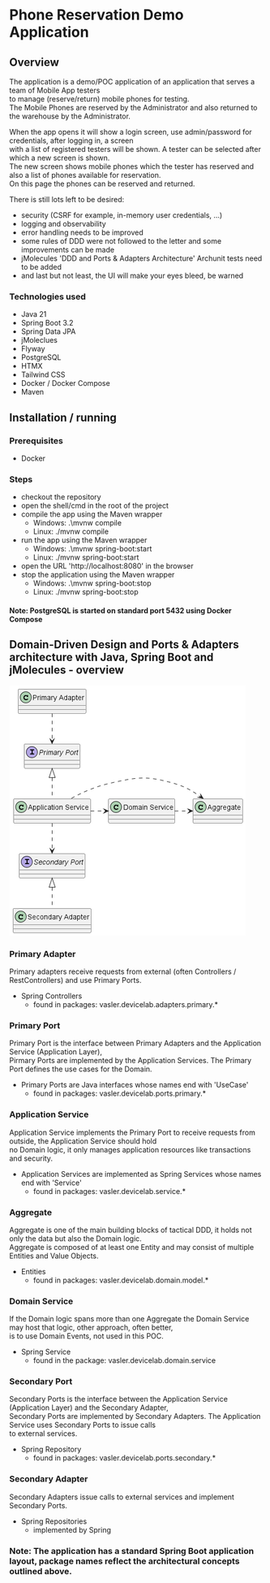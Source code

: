 # Phone Reservation Demo Application
## Overview
The application is a demo/POC application of an application that serves a team of Mobile App testers\
to manage (reserve/return) mobile phones for testing.\
The Mobile Phones are reserved by the Administrator and also returned to the warehouse by the Administrator.

When the app opens it will show a login screen, use admin/password for credentials, after logging in, a screen\
with a list of registered testers will be shown. A tester can be selected after which a new screen is shown.\
The new screen shows mobile phones which the tester has reserved and also a list of phones available for reservation.\
On this page the phones can be reserved and returned.

There is still lots left to be desired:
- security (CSRF for example, in-memory user credentials, ...)
- logging and observability
- error handling needs to be improved
- some rules of DDD were not followed to the letter and some improvements can be made
- jMolecules 'DDD and Ports & Adapters Architecture' Archunit tests need to be added
- and last but not least, the UI will make your eyes bleed, be warned

### Technologies used
- Java 21
- Spring Boot 3.2
- Spring Data JPA
- jMoleclues
- Flyway
- PostgreSQL
- HTMX
- Tailwind CSS
- Docker / Docker Compose
- Maven

## Installation / running
### Prerequisites
- Docker

### Steps
- checkout the repository
- open the shell/cmd in the root of the project
- compile the app using the Maven wrapper
  - Windows: .\mvnw compile
  - Linux: ./mvnw compile
- run the app using the Maven wrapper
  - Windows: .\mvnw spring-boot:start
  - Linux: ./mvnw spring-boot:start
- open the URL 'http://localhost:8080' in the browser
- stop the application using the Maven wrapper
  - Windows: .\mvnw spring-boot:stop
  - Linux: ./mvnw spring-boot:stop
#### Note: PostgreSQL is started on standard port 5432 using Docker Compose

## Domain-Driven Design and Ports & Adapters architecture with Java, Spring Boot and jMolecules - overview

![](docs/hexa.png "Ports and Adapters architecture")

### Primary Adapter
Primary adapters receive requests from external (often Controllers / RestControllers) and use Primary Ports.
- Spring Controllers
    - found in packages: vasler.devicelab.adapters.primary.*

### Primary Port
Primary Port is the interface between Primary Adapters and the Application Service (Application Layer),\
Pirmary Ports are implemented by the Application Services. The Primary Port defines the use cases for the Domain.
- Primary Ports are Java interfaces whose names end with 'UseCase'
  - found in packages: vasler.devicelab.ports.primary.*

### Application Service
Application Service implements the Primary Port to receive requests from outside, the Application Service should hold\
no Domain logic, it only manages application resources like transactions and security.
- Application Services are implemented as Spring Services whose names end with 'Service'
  - found in packages: vasler.devicelab.service.*

### Aggregate
Aggregate is one of the main building blocks of tactical DDD, it holds not only the data but also the Domain logic.\
Aggregate is composed of at least one Entity and may consist of multiple Entities and Value Objects.
- Entities
  - found in packages: vasler.devicelab.domain.model.*

### Domain Service
If the Domain logic spans more than one Aggregate the Domain Service may host that logic, other approach, often better,\
is to use Domain Events, not used in this POC.
- Spring Service
  - found in the package: vasler.devicelab.domain.service

### Secondary Port
Secondary Ports is the interface between the Application Service (Application Layer) and the Secondary Adapter,\
Secondary Ports are implemented by Secondary Adapters. The Application Service uses Secondary Ports to issue calls\
to external services.
- Spring Repository
    - found in packages: vasler.devicelab.ports.secondary.*

### Secondary Adapter
Secondary Adapters issue calls to external services and implement Secondary Ports.
- Spring Repositories
  - implemented by Spring

### Note: The application has a standard Spring Boot application layout, package names reflect the architectural concepts outlined above.
